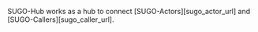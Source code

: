 
SUGO-Hub works as a hub to connect [SUGO-Actors][sugo_actor_url] and [SUGO-Callers][sugo_caller_url].

